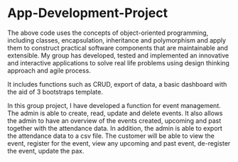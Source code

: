# App-Development-Project

The above code uses the concepts of object-oriented programming, including classes, encapsulation, inheritance and polymorphism and apply them to construct practical software components that are maintainable and extensible. 
My group has developed, tested and implemented an innovative and interactive applications to solve real life problems using design thinking approach and agile process.

It includes functions such as CRUD, export of data, a basic dashboard with the aid of 3 bootstraps template. 

In this group project, I have developed a function for event management. The admin is able to create, read, update and delete events. It also allows the admin to have an overview of the events created, upcoming and past together with the attendance data. In addition, the admin is able to export the attendance data to a csv file. The customer will be able to view the event, register for the event, view any upcoming and past event, de-register the event, update the pax. 
